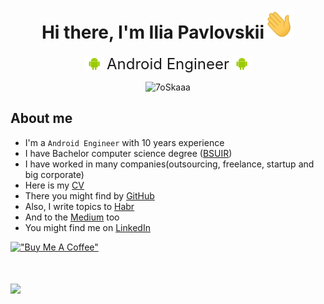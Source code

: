 <h1 align="center">Hi there, I'm Ilia Pavlovskii<img src="resources/hi.gif" width="48" height="48"/></h1>
<div align="center">
    <img src="resources/android.png" style="vertical-align: middle;" width="32"/>
    <span style="vertical-align: middle; font-size: x-large;">Android Engineer</span>
    <img src="resources/android.png" style="vertical-align: middle;" width="32"/>
</div>


<p align="center"> 
	<img src="https://komarev.com/ghpvc/?username=IlyaPavlovskii&label=Profile%20views&color=0e75b6&style=plastic" alt="7oSkaaa" />
</p>

## About me
- I'm a `Android Engineer` with 10 years experience  
- I have Bachelor computer science degree (<a href="https://www.bsuir.by/en/">BSUIR</a>)
- I have worked in many companies(outsourcing, freelance, startup and big corporate)
- Here is my [CV](/raw/main/IliaPavlovskii-CV.pdf)
- There you might find by [GitHub](https://github.com/IlyaPavlovskii/)
- Also, I write topics to [Habr](https://habr.com/ru/users/TranE91/posts/)
- And to the [Medium](https://pavlovskiiilia.medium.com/) too
- You might find me on [LinkedIn](https://www.linkedin.com/in/ipavlovskii/)

[!["Buy Me A Coffee"](https://www.buymeacoffee.com/assets/img/custom_images/orange_img.png)](https://www.buymeacoffee.com/ipavlovskii)

<h1>
    <a href="">
        <img align="" height='130px' src="https://github-readme-stats.vercel.app/api?username=IlyaPavlovskii&hide_title=true&show_icons=true&include_all_commits=true&line_height=21&bg_color=0,EC6C6C,FFD479,FFFC79,73FA79&theme=graywhite" />
    </a>
</h1>
